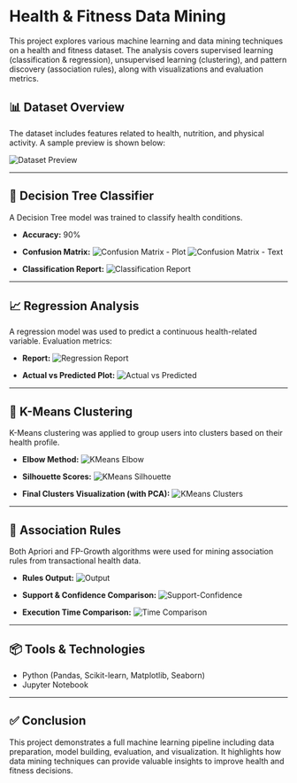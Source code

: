 # Health & Fitness Data Mining

This project explores various machine learning and data mining techniques on a health and fitness dataset. The analysis covers supervised learning (classification & regression), unsupervised learning (clustering), and pattern discovery (association rules), along with visualizations and evaluation metrics.

## 📊 Dataset Overview

The dataset includes features related to health, nutrition, and physical activity. A sample preview is shown below:

![Dataset Preview](screenshots1/02_dataset_preview.png)

---

## 🌳 Decision Tree Classifier

A Decision Tree model was trained to classify health conditions.

* **Accuracy:** 90%

* **Confusion Matrix:**
  ![Confusion Matrix - Plot](screenshots1/04_classification_conf_matrix_plot.png)
  ![Confusion Matrix - Text](screenshots1/03_classification_conf_matrix_text.png)

* **Classification Report:**
  ![Classification Report](screenshots1/05_classification_report.png)

---

## 📈 Regression Analysis

A regression model was used to predict a continuous health-related variable. Evaluation metrics:

* **Report:**
  ![Regression Report](screenshots1/06_feature_importance.png)

* **Actual vs Predicted Plot:**
  ![Actual vs Predicted](screenshots1/08_regression_actual_vs_pred.png)

---

## 🔗 K-Means Clustering

K-Means clustering was applied to group users into clusters based on their health profile.

* **Elbow Method:**
  ![KMeans Elbow](screenshots1/09_kmeans_elbow.png)

* **Silhouette Scores:**
  ![KMeans Silhouette](screenshots1/10_kmeans_silhouette.png)

* **Final Clusters Visualization (with PCA):**
  ![KMeans Clusters](screenshots1/11_kmeans_clusters.png)

---

## 🧾 Association Rules

Both Apriori and FP-Growth algorithms were used for mining association rules from transactional health data.

* **Rules Output:**
  ![Output](screenshots1/12_apriori_vs_fpgrowth_output.png)

* **Support & Confidence Comparison:**
  ![Support-Confidence](screenshots1/13_apriori_fpgrowth_support_confidence.png)

* **Execution Time Comparison:**
  ![Time Comparison](screenshots1/14_apriori_fpgrowth_time_comparison.png)

---

## 📦 Tools & Technologies

* Python (Pandas, Scikit-learn, Matplotlib, Seaborn)
* Jupyter Notebook

---

## ✅ Conclusion

This project demonstrates a full machine learning pipeline including data preparation, model building, evaluation, and visualization. It highlights how data mining techniques can provide valuable insights to improve health and fitness decisions.
